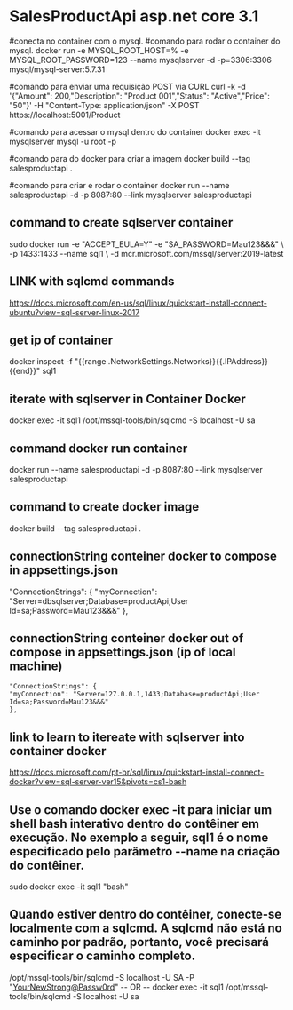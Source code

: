 # SalesProductApi asp.net core 3.1 

#conecta no container com o mysql.
#comando para rodar o container do mysql.
docker run -e MYSQL_ROOT_HOST=% -e MYSQL_ROOT_PASSWORD=123 --name mysqlserver -d -p=3306:3306 mysql/mysql-server:5.7.31

#comando para enviar uma requisição POST via CURL
curl -k -d '{"Amount": 200,"Description": "Product 001","Status": "Active","Price": "50"}' -H "Content-Type: application/json" -X POST https://localhost:5001/Product


#comando para acessar o mysql dentro do container
docker exec -it mysqlserver mysql -u root -p

#comando para do docker para criar a imagem
docker build --tag salesproductapi .

#comando para criar e rodar o container
docker run --name salesproductapi -d -p 8087:80 --link mysqlserver salesproductapi

## command to create sqlserver container
sudo docker run -e "ACCEPT_EULA=Y" -e "SA_PASSWORD=Mau123&&&" \ -p 1433:1433 --name sql1 \ -d mcr.microsoft.com/mssql/server:2019-latest

## LINK with sqlcmd commands
https://docs.microsoft.com/en-us/sql/linux/quickstart-install-connect-ubuntu?view=sql-server-linux-2017

## get ip of container
docker inspect -f "{{range .NetworkSettings.Networks}}{{.IPAddress}}{{end}}" sql1

## iterate with sqlserver in Container Docker
docker exec -it sql1 /opt/mssql-tools/bin/sqlcmd -S localhost -U sa

## command docker run container 
docker run --name salesproductapi -d -p 8087:80 --link mysqlserver salesproductapi

## command to create docker image 
docker build --tag salesproductapi .


## connectionString conteiner docker to compose in appsettings.json

  "ConnectionStrings": {
    "myConnection": "Server=dbsqlserver;Database=productApi;User Id=sa;Password=Mau123&&&"
    },


 ## connectionString conteiner docker out of compose in appsettings.json (ip of local machine)

    "ConnectionStrings": {
    "myConnection": "Server=127.0.0.1,1433;Database=productApi;User Id=sa;Password=Mau123&&&"
    },


## link to learn to itereate with sqlserver into container docker    
https://docs.microsoft.com/pt-br/sql/linux/quickstart-install-connect-docker?view=sql-server-ver15&pivots=cs1-bash

## Use o comando docker exec -it para iniciar um shell bash interativo dentro do contêiner em execução. No exemplo a seguir, sql1 é o nome especificado pelo parâmetro --name na criação do contêiner.
sudo docker exec -it sql1 "bash"

## Quando estiver dentro do contêiner, conecte-se localmente com a sqlcmd. A sqlcmd não está no caminho por padrão, portanto, você precisará especificar o caminho completo.
 /opt/mssql-tools/bin/sqlcmd -S localhost -U SA -P "<YourNewStrong@Passw0rd>"
  -- OR --
 docker exec -it sql1 /opt/mssql-tools/bin/sqlcmd -S localhost -U sa


 

